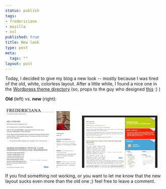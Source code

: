 ```yaml
--- 
status: publish
tags: 
- fredericiana
- mozilla
- osl
published: true
title: New look
type: post
meta: 
  tags: ""
layout: post
---
```

Today, I decided to give my blog a new look -- mostly because I was tired of the old, white, colorless layout. After a little while, I found a nice one in the <a href="http://wordpress.org/extend/themes/">Wordpress theme directory</a> (so, props to the guy who designed <a href="http://themes.wordpress.net/other/right-sidebar/3149/fast-swing-10/">this</a> :) )

<strong>Old</strong> (left) vs. <strong>new</strong> (right):

<img src='/media/wp/2007/06/fred-oldlook.jpg' alt='This blogÃ¢â‚¬â„¢s old look' /> <img src='/media/wp/2007/06/fred-newlook.jpg' alt='This blogÃ¢â‚¬â„¢s new look' />

If you find something not working, or you want to let me know that the new layout sucks even more than the old one ;) feel free to leave a comment.
